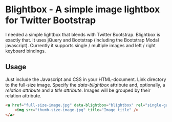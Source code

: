Blightbox - A simple image lightbox for Twitter Bootstrap
=========================================================

I needed a simple lightbox that blends with Twitter Bootstrap. Blightbox is exactly that. It uses jQuery and Bootstrap (including the Bootstrap Modal javascript). Currently it supports single / multiple images and left / right keyboard bindings.

Usage
-----

Just include the Javascript and CSS in your HTML-document. Link directory to the full-size image. Specify the *data-blightbox* attribute and, optionally, a *relation attribute* and a *title attribute*. Images will be grouped by their relation attribute.

```html
<a href="full-size-image.jpg" data-blightbox="blightbox" rel="single-gallery-id">
	<img src="thumb-size-image.jpg" title="Image title" />
</a>
```